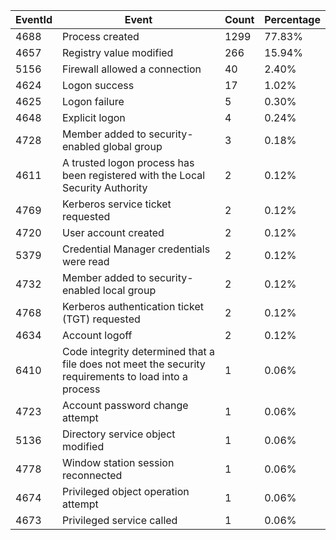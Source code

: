| EventId | Event | Count | Percentage |
|---------|-------|-------|------------|
| 4688 | Process created | 1299 | 77.83% |
| 4657 | Registry value modified | 266 | 15.94% |
| 5156 | Firewall allowed a connection | 40 | 2.40% |
| 4624 | Logon success | 17 | 1.02% |
| 4625 | Logon failure | 5 | 0.30% |
| 4648 | Explicit logon | 4 | 0.24% |
| 4728 | Member added to security-enabled global group | 3 | 0.18% |
| 4611 | A trusted logon process has been registered with the Local Security Authority | 2 | 0.12% |
| 4769 | Kerberos service ticket requested | 2 | 0.12% |
| 4720 | User account created | 2 | 0.12% |
| 5379 | Credential Manager credentials were read | 2 | 0.12% |
| 4732 | Member added to security-enabled local group | 2 | 0.12% |
| 4768 | Kerberos authentication ticket (TGT) requested | 2 | 0.12% |
| 4634 | Account logoff | 2 | 0.12% |
| 6410 | Code integrity determined that a file does not meet the security requirements to load into a process | 1 | 0.06% |
| 4723 | Account password change attempt | 1 | 0.06% |
| 5136 | Directory service object modified | 1 | 0.06% |
| 4778 | Window station session reconnected | 1 | 0.06% |
| 4674 | Privileged object operation attempt | 1 | 0.06% |
| 4673 | Privileged service called | 1 | 0.06% |
